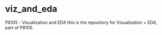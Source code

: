 # viz_and_eda
P8105 - Visualization and EDA
this is the repository for Visualization + EDA, part of P8105.
